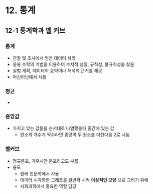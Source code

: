 # 12. 통계

## 12-1 통계학과 벨 커브

### 통계

- 관찰 및 조사에서 얻은 데이터 처리
- 응용 수학의 기법을 이용하여 수치적 성질, 규칙성, 불규칙성을 찾음
- 실험 계획, 데이터의 요약이나 해석의 근거를 제공
- 머신러닝에서 사용

### 평균

- 

### 중앙값

- 가지고 있는 값들을 순서대로 나열했을때 중간에 있는 값
  - 원소의 개수가 짝수라면 중앙의 두 원소를 더한다음 2로 나눔

### 벨커브

- 정규분포, 가우시안 분포라고도 부름
- 용도
  - 원래 천문학에서 사용
  - 데이터 시각화한 그래프를 일반화 시켜 __이상적인 모양__ 으로 그리기 위해
  - 사회과학에서 중요한 역할 담당



